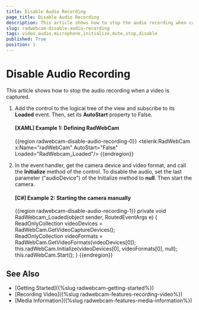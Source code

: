 ```yaml
---
title: Disable Audio Recording
page_title: Disable Audio Recording
description: This article shows how to stop the audio recording when capturing a video.
slug: radwebcam-disable-audio-recording
tags: video,audio,microphone,initialize,mute,stop,disable
published: True
position: 1
---
```


# Disable Audio Recording

This article shows how to stop the audio recording when a video is captured.

1. Add the control to the logical tree of the view and subscribe to its __Loaded__ event. Then, set its __AutoStart__ property to False.

	#### __[XAML] Example 1: Defining RadWebCam__
	{{region radwebcam-disable-audio-recording-0}}
		<telerik:RadWebCam x:Name="radWebCam" AutoStart="False" Loaded="RadWebcam_Loaded"/>
	{{endregion}}

2. In the event handler, get the camera device and video format, and call the __Initialize__ method of the control. To disable the audio, set the last parameter ("audioDevice") of the Initialize method to __null__. Then start the camera.

	#### __[C#] Example 2: Starting the camera manually__
	{{region radwebcam-disable-audio-recording-1}}
		private void RadWebcam_Loaded(object sender, RoutedEventArgs e)
		{	    
			ReadOnlyCollection<MediaFoundationDeviceInfo> videoDevices = RadWebCam.GetVideoCaptureDevices();            
			ReadOnlyCollection<MediaFoundationVideoFormatInfo> videoFormats = RadWebCam.GetVideoFormats(videoDevices[0]);
			this.radWebCam.Initialize(videoDevices[0], videoFormats[0], null);
			this.radWebCam.Start();
		}
	{{endregion}}

## See Also  
* [Getting Started]({%slug radwebcam-getting-started%})
* [Recording Video]({%slug radwebcam-features-recording-video%})
* [Media Information]({%slug radwebcam-features-media-information%})
